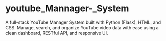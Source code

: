 # youtube_Mannager-_System
 A full-stack YouTube Manager System built with Python (Flask), HTML, and CSS. Manage, search, and organize YouTube video data with ease using a clean dashboard, RESTful API, and responsive UI.
